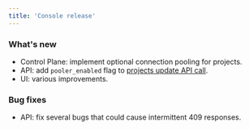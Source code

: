 ```yaml
---
title: 'Console release'
---
```


### What's new

- Control Plane: implement optional connection pooling for projects.
- API: add `pooler_enabled` flag to [projects update API call](https://console.neon.tech/api-docs#operations-Project-updateProject).
- UI: various improvements.

### Bug fixes

- API: fix several bugs that could cause intermittent 409 responses.
